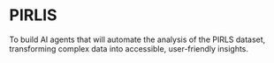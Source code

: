 # PIRLIS
To build AI agents that will automate the analysis of the PIRLS dataset, transforming complex data into accessible, user-friendly insights.

